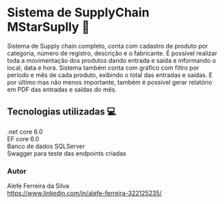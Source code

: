 # Sistema de SupplyChain MStarSuplly :truck:

Sistema de Supply chain completo, conta com cadastro de produto por categoria, número de registro, descrição e o fabricante. É possível realizar toda a movimentação dos produtos dando entrada
e saida e informando o local, data e hora. Sistema também conta com gráfico com filtro por período e mês de cada produto, exibindo o total das entradas e saídas. E por último mas não menos
importante, também é possível gerar relatório em PDF das entradas e saídas do mês.

## Tecnologias utilizadas 💻
.net core 6.0 <br />
EF core 6.0 <br />
Banco de dados SQLServer <br />
Swagger para teste das endpoints criadas

### Autor
Alefe Ferreira da Silva <br />
https://www.linkedin.com/in/alefe-ferreira-322125235/
